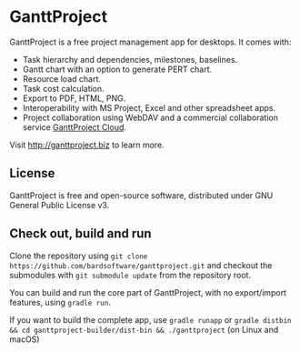 GanttProject
============

GanttProject is a free project management app for desktops. It comes with:

* Task hierarchy and dependencies, milestones, baselines.
* Gantt chart with an option to generate PERT chart.
* Resource load chart.
* Task cost calculation.
* Export to PDF, HTML, PNG.
* Interoperability with MS Project, Excel and other spreadsheet apps.
* Project collaboration using WebDAV and a commercial collaboration service [GanttProject Cloud](https://ganttproject.cloud).

Visit http://ganttproject.biz to learn more.


## License
GanttProject is free and open-source software, distributed under GNU General Public License v3.

## Check out, build and run

Clone the repository using `git clone https://github.com/bardsoftware/ganttproject.git` and checkout the submodules
with `git submodule update` from the repository root.

You can build and run the core part of GanttProject, with no export/import features, using `gradle run`.

If you want to build the complete app, use `gradle runapp` or `gradle distbin && cd ganttproject-builder/dist-bin && ./ganttproject` (on Linux and macOS)